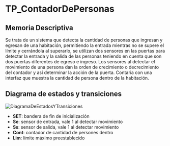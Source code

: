 # TP_ContadorDePersonas
## Memoria Descriptiva
Se trata de un sistema que detecta la cantidad de personas que ingresan y egresan de una habitación, permitiendo la entrada mientras no se supere el límite y cerrándola al superarlo, se utilizan dos sensores en las puertas para detectar la entrada y la salida de las personas teniendo en cuenta que son dos puertas diferentes de egreso e ingreso. Los sensores al detectar el movimiento de una persona dan la orden de crecimiento o decrecimiento del contador y así determinar la acción de la puerta. Contaria con una interfaz que muestra la cantidad de persona dentro de la habitación.
## Diagrama de estados y transiciones
![DiagramaDeEstadosYTransiciones](https://github.com/user-attachments/assets/2fe4e575-3d63-4ab9-a401-f040634ffef0)
 - __SET__: bandera de fin de inicialización
 - __Se__: sensor de entrada, vale 1 al detectar movimiento
 - __Ss__: sensor de salida, vale 1 al detectar movimiento
 - __Cont__: contador de cantidad de persones dentro
 - __Lim__: limite máximo preestablecido
